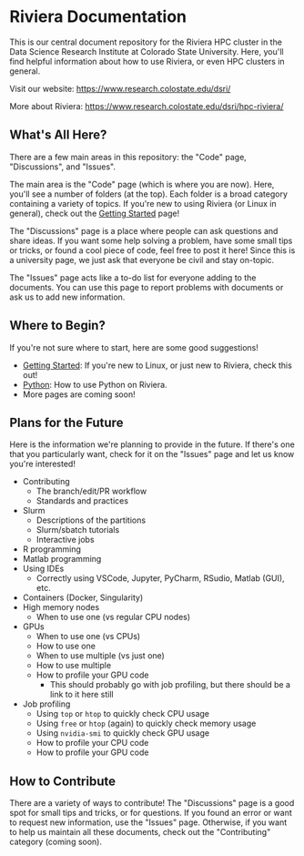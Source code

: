 # Riviera Documentation
This is our central document repository for the Riviera HPC cluster in the Data Science Research Institute at Colorado State University.
Here, you'll find helpful information about how to use Riviera, or even HPC clusters in general.

Visit our website: https://www.research.colostate.edu/dsri/

More about Riviera: https://www.research.colostate.edu/dsri/hpc-riviera/

## What's All Here?
There are a few main areas in this repository: the "Code" page, "Discussions", and "Issues".

The main area is the "Code" page (which is where you are now).
Here, you'll see a number of folders (at the top).
Each folder is a broad category containing a variety of topics.
If you're new to using Riviera (or Linux in general), check out the [Getting Started](./Getting%20Started/README.md) page!

The "Discussions" page is a place where people can ask questions and share ideas.
If you want some help solving a problem, have some small tips or tricks, or found a cool piece of code, feel free to post it here!
Since this is a university page, we just ask that everyone be civil and stay on-topic.

The "Issues" page acts like a to-do list for everyone adding to the documents.
You can use this page to report problems with documents or ask us to add new information.

## Where to Begin?
If you're not sure where to start, here are some good suggestions!

- [Getting Started](./Getting%20Started/README.md): If you're new to Linux, or just new to Riviera, check this out!
- [Python](./Python/README.md): How to use Python on Riviera.
- More pages are coming soon!

## Plans for the Future
Here is the information we're planning to provide in the future.
If there's one that you particularly want, check for it on the "Issues" page and let us know you're interested!

- Contributing
  - The branch/edit/PR workflow
  - Standards and practices
- Slurm
  - Descriptions of the partitions
  - Slurm/sbatch tutorials
  - Interactive jobs
- R programming
- Matlab programming
- Using IDEs
  - Correctly using VSCode, Jupyter, PyCharm, RSudio, Matlab (GUI), etc.
- Containers (Docker, Singularity)
- High memory nodes
  - When to use one (vs regular CPU nodes)
- GPUs
  - When to use one (vs CPUs)
  - How to use one
  - When to use multiple (vs just one)
  - How to use multiple
  - How to profile your GPU code
    - This should probably go with job profiling, but there should be a link to it here still
- Job profiling
  - Using `top` or `htop` to quickly check CPU usage
  - Using `free` or `htop` (again) to quickly check memory usage
  - Using `nvidia-smi` to quickly check GPU usage
  - How to profile your CPU code
  - How to profile your GPU code

## How to Contribute
There are a variety of ways to contribute!
The "Discussions" page is a good spot for small tips and tricks, or for questions.
If you found an error or want to request new information, use the "Issues" page.
Otherwise, if you want to help us maintain all these documents, check out the "Contributing" category (coming soon).
